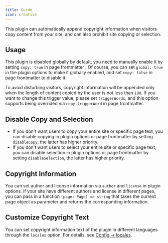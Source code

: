 ```yaml
---
title: Guide
icon: creative
---
```


This plugin can automatically append copyright information when visitors copy content from your site, and can also prohibit site copying or selection.

<!-- more -->

## Usage

This plugin is disabled globally by default, you need to manually enable it by setting `copy: true` in page frontmatter . Of course, you can set `global: true` in the plugin options to make it globally enabled, and set `copy: false` in page frontmatter to disable it.

To avoid disturbing visitors, copyright information will be appended only when the length of content copied by the user is not less than `100`. If you want to change this trigger value, please set `triggerWords`, and this option supports being overrided via `copy.triggerWord` in page frontmatter.

## Disable Copy and Selection

- If you don't want users to copy your entire site or specific page text, you can disable copying in plugin options or page frontmatter by setting `disableCopy`, the latter has higher priority.
- If you don't want users to select your entire site or specific page text, you can disable selection in plugin options or page frontmatter by setting `disableSelection`, the latter has higher priority.

## Copyright Information

You can set author and license information via `author` and `license` in plugin options. If your site have different authors and license in different pages, you can pass in a function `(page: Page) => string` that takes the current page object as parameter and returns the corresponding information.

## Customize Copyright Text

You can set copyright information text of the plugin in different languages ​​through the `locales` option. For details, see [Config → locales](config.md#locales).
